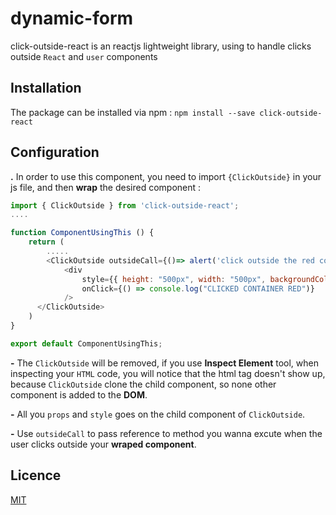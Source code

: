 # dynamic-form

 click-outside-react is an reactjs lightweight library, using to handle clicks outside `React` and `user` components

## Installation

The package can be installed via npm : 
`npm install --save click-outside-react`


## Configuration

**.** In order to use this component, you need to import `{ClickOutside}` in your js file, and then **wrap** the desired component :
```javascript
import { ClickOutside } from 'click-outside-react';
....

function ComponentUsingThis () {
    return (
        .....
        <ClickOutside outsideCall={()=> alert('click outside the red container')}>
            <div
                style={{ height: "500px", width: "500px", backgroundColor: "red" }}
                onClick={() => console.log("CLICKED CONTAINER RED")}
            />
      </ClickOutside>
    )
}

export default ComponentUsingThis;
```

**-** The `ClickOutside` will be removed, if you use **Inspect Element** tool, when inspecting your `HTML` code, you will notice that the html tag doesn't show up, because `ClickOutside` clone the child component, so none other component is added to the **DOM**.

**-** All you `props` and `style` goes on the child component of `ClickOutside`.

**-** Use `outsideCall` to pass reference to method you wanna excute when the user clicks outside your **wraped component**.


## Licence

[MIT](https://opensource.org/licenses/MIT)